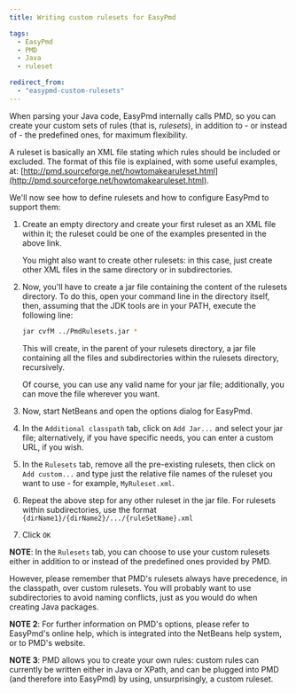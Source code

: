 ```yaml
---
title: Writing custom rulesets for EasyPmd

tags:
  - EasyPmd
  - PMD
  - Java
  - ruleset

redirect_from:
  - "easypmd-custom-rulesets"
---
```

When parsing your Java code, EasyPmd internally calls PMD, so you can create your custom sets of rules (that is, *rulesets*), in addition to - or instead of - the predefined ones, for maximum flexibility.

A ruleset is basically an XML file stating which rules should be included or excluded. The format of this file is explained, with some useful examples, at: [http://pmd.sourceforge.net/howtomakearuleset.html](http://pmd.sourceforge.net/howtomakearuleset.html).

We'll now see how to define rulesets and how to configure EasyPmd to support them:

1. Create an empty directory and create your first ruleset as an XML file within it; the ruleset could be one of the examples presented in the above link.

   You might also want to create other rulesets: in this case, just create other XML files in the same directory or in subdirectories.

2. Now, you'll have to create a jar file containing the content of the rulesets directory. To do this, open your command line in the directory itself, then, assuming that the JDK tools are in your PATH, execute the following line:

   ```bash
   jar cvfM ../PmdRulesets.jar *
   ```

	 This will create, in the parent of your rulesets directory, a jar file containing all the files and subdirectories within the rulesets directory, recursively.

	 Of course, you can use any valid name for your jar file; additionally, you can move the file wherever you want.

3. Now, start NetBeans and open the options dialog for EasyPmd.

4. In the `Additional classpath` tab, click on `Add Jar...` and select your jar file; alternatively, if you have specific needs, you can enter a custom URL, if you wish.

5. In the `Rulesets` tab, remove all the pre-existing rulesets, then click on `Add custom...` and type just the relative file names of the ruleset you want to use - for example, `MyRuleset.xml`.

6. Repeat the above step for any other ruleset in the jar file. For rulesets within subdirectories, use the format `{dirName1}/{dirName2}/.../{ruleSetName}.xml`

7. Click `OK`

**NOTE**: In the `Rulesets` tab, you can choose to use your custom rulesets either in addition to or instead of the predefined ones provided by PMD.

However, please remember that PMD's rulesets always have precedence, in the classpath, over custom rulesets. You will probably want to use subdirectories to avoid naming conflicts, just as you would do when creating Java packages.

**NOTE 2**: For further information on PMD's options, please refer to EasyPmd's online help, which is integrated into the NetBeans help system, or to PMD's website.

**NOTE 3**: PMD allows you to create your own rules: custom rules can currently be written either in Java or XPath, and can be plugged into PMD (and therefore into EasyPmd) by using, unsurprisingly, a custom ruleset.
